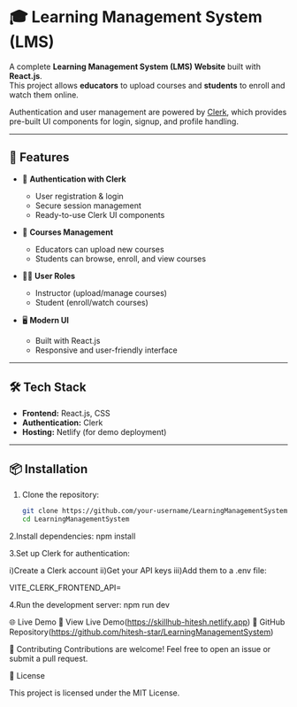 # 🎓 Learning Management System (LMS)

A complete **Learning Management System (LMS) Website** built with **React.js**.  
This project allows **educators** to upload courses and **students** to enroll and watch them online.  

Authentication and user management are powered by [Clerk](https://clerk.com), which provides pre-built UI components for login, signup, and profile handling.

---

## 🚀 Features

- 🔑 **Authentication with Clerk**
  - User registration & login
  - Secure session management
  - Ready-to-use Clerk UI components

- 🎥 **Courses Management**
  - Educators can upload new courses
  - Students can browse, enroll, and view courses

- 👩‍💻 **User Roles**
  - Instructor (upload/manage courses)
  - Student (enroll/watch courses)

- 🖥️ **Modern UI**
  - Built with React.js
  - Responsive and user-friendly interface

---

## 🛠️ Tech Stack

- **Frontend:** React.js, CSS  
- **Authentication:** Clerk  
- **Hosting:** Netlify (for demo deployment)

---

## 📦 Installation

1. Clone the repository:
   ```bash
   git clone https://github.com/your-username/LearningManagementSystem.git
   cd LearningManagementSystem

2.Install dependencies:
  npm install

3.Set up Clerk for authentication:

i)Create a Clerk account
ii)Get your API keys
iii)Add them to a .env file:

VITE_CLERK_FRONTEND_API=<your-clerk-frontend-api>

4.Run the development server:
    npm run dev

🌐 Live Demo
🔗 View Live Demo(https://skillhub-hitesh.netlify.app)
📂 GitHub Repository(https://github.com/hitesh-star/LearningManagementSystem)

🤝 Contributing
Contributions are welcome!
Feel free to open an issue or submit a pull request.

📜 License

This project is licensed under the MIT License.